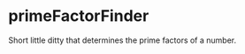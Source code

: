 primeFactorFinder
=================

Short little ditty that determines the prime factors of a number.